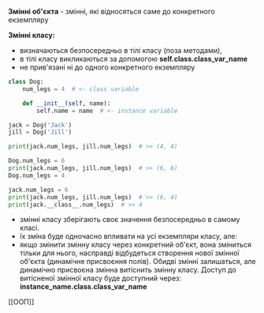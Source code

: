 
**Змінні об'єкта** - змінні, які відносяться саме до конкретного екземпляру

**Змінні класу:**
- визначаються безпосередньо в тілі класу (поза методами),
- в тілі класу викликаються за допомогою **self.__class__.class_var_name**
- не прив'язані ні до одного конкретного екземпляру

```python
class Dog:
	num_legs = 4  # <- class variable

	def __init__(self, name):
		self.name = name  # <- instance variable

jack = Dog('Jack')
jill = Dog('Jill')

print(jack.num_legs, jill.num_legs)  # >> (4, 4)

Dog.num_legs = 6
print(jack.num_legs, jill.num_legs)  # >> (6, 6)
Dog.num_legs = 4

jack.num_legs = 6
print(jack.num_legs, jill.num_legs)  # >> (6, 4)
print(jack.__class__.num_legs)  # >> 4

```

- змінні класу зберігають своє значення безпосередньо в самому класі.
- їх зміна буде одночасно впливати на усі екземпляри класу, але:
- якщо змінити змінну класу через конкретний об'єкт, вона зміниться тільки для нього, насправді відбудеться створення нової змінної об'єкта (динамічне присвоєння полів). Обидві змінні залишаться, але динамічно присвоєна змінна витіснить змінну класу. Доступ до витісненої змінної класу буде доступний через: **instance_name.__class__.class_var_name**

[[ООП]]